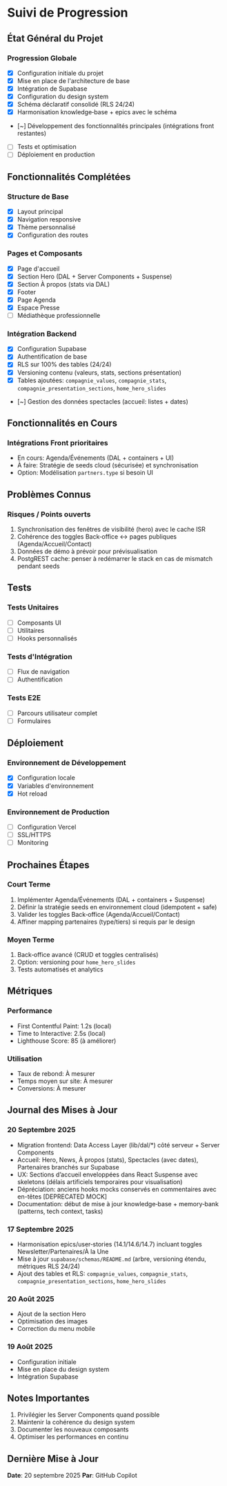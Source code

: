 # Suivi de Progression

## État Général du Projet

### Progression Globale

- [x] Configuration initiale du projet
- [x] Mise en place de l'architecture de base
- [x] Intégration de Supabase
- [x] Configuration du design system
- [x] Schéma déclaratif consolidé (RLS 24/24)
- [x] Harmonisation knowledge‑base + epics avec le schéma
- [~] Développement des fonctionnalités principales (intégrations front restantes)
- [ ] Tests et optimisation
- [ ] Déploiement en production

## Fonctionnalités Complétées

### Structure de Base

- [x] Layout principal
- [x] Navigation responsive
- [x] Thème personnalisé
- [x] Configuration des routes

### Pages et Composants

- [x] Page d'accueil
- [x] Section Hero (DAL + Server Components + Suspense)
- [x] Section À propos (stats via DAL)
- [x] Footer
- [x] Page Agenda
- [x] Espace Presse
- [ ] Médiathèque professionnelle

### Intégration Backend

- [x] Configuration Supabase
- [x] Authentification de base
- [x] RLS sur 100% des tables (24/24)
- [x] Versioning contenu (valeurs, stats, sections présentation)
- [x] Tables ajoutées: `compagnie_values`, `compagnie_stats`, `compagnie_presentation_sections`, `home_hero_slides`
- [~] Gestion des données spectacles (accueil: listes + dates)

## Fonctionnalités en Cours

### Intégrations Front prioritaires

- En cours: Agenda/Événements (DAL + containers + UI)
- À faire: Stratégie de seeds cloud (sécurisée) et synchronisation
- Option: Modélisation `partners.type` si besoin UI

## Problèmes Connus

### Risques / Points ouverts

1. Synchronisation des fenêtres de visibilité (hero) avec le cache ISR
2. Cohérence des toggles Back‑office ↔ pages publiques (Agenda/Accueil/Contact)
3. Données de démo à prévoir pour prévisualisation
4. PostgREST cache: penser à redémarrer le stack en cas de mismatch pendant seeds

## Tests

### Tests Unitaires

- [ ] Composants UI
- [ ] Utilitaires
- [ ] Hooks personnalisés

### Tests d'Intégration

- [ ] Flux de navigation
- [ ] Authentification

### Tests E2E

- [ ] Parcours utilisateur complet
- [ ] Formulaires

## Déploiement

### Environnement de Développement

- [x] Configuration locale
- [x] Variables d'environnement
- [x] Hot reload

### Environnement de Production

- [ ] Configuration Vercel
- [ ] SSL/HTTPS
- [ ] Monitoring

## Prochaines Étapes

### Court Terme

1. Implémenter Agenda/Événements (DAL + containers + Suspense)
2. Définir la stratégie seeds en environnement cloud (idempotent + safe)
3. Valider les toggles Back‑office (Agenda/Accueil/Contact)
4. Affiner mapping partenaires (type/tiers) si requis par le design

### Moyen Terme

1. Back‑office avancé (CRUD et toggles centralisés)
2. Option: versioning pour `home_hero_slides`
3. Tests automatisés et analytics

## Métriques

### Performance

- First Contentful Paint: 1.2s (local)
- Time to Interactive: 2.5s (local)
- Lighthouse Score: 85 (à améliorer)

### Utilisation

- Taux de rebond: À mesurer
- Temps moyen sur site: À mesurer
- Conversions: À mesurer

## Journal des Mises à Jour

### 20 Septembre 2025

- Migration frontend: Data Access Layer (lib/dal/*) côté serveur + Server Components
- Accueil: Hero, News, À propos (stats), Spectacles (avec dates), Partenaires branchés sur Supabase
- UX: Sections d’accueil enveloppées dans React Suspense avec skeletons (délais artificiels temporaires pour visualisation)
- Dépréciation: anciens hooks mocks conservés en commentaires avec en-têtes [DEPRECATED MOCK]
- Documentation: début de mise à jour knowledge‑base + memory‑bank (patterns, tech context, tasks)

### 17 Septembre 2025

- Harmonisation epics/user‑stories (14.1/14.6/14.7) incluant toggles Newsletter/Partenaires/À la Une
- Mise à jour `supabase/schemas/README.md` (arbre, versioning étendu, métriques RLS 24/24)
- Ajout des tables et RLS: `compagnie_values`, `compagnie_stats`, `compagnie_presentation_sections`, `home_hero_slides`

### 20 Août 2025

- Ajout de la section Hero
- Optimisation des images
- Correction du menu mobile

### 19 Août 2025

- Configuration initiale
- Mise en place du design system
- Intégration Supabase

## Notes Importantes

1. Privilégier les Server Components quand possible
2. Maintenir la cohérence du design system
3. Documenter les nouveaux composants
4. Optimiser les performances en continu

## Dernière Mise à Jour

**Date**: 20 septembre 2025
**Par**: GitHub Copilot
